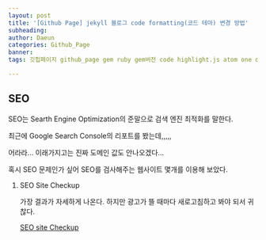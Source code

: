 ```yaml
---
layout: post
title: '[Github Page] jekyll 블로그 code formatting(코드 테마) 변경 방법'
subheading: 
author: Daeun
categories: Github_Page
banner:
tags: 깃헙페이지 github_page gem ruby gem버전 code highlight.js atom one dark darkmode jekyll github블로그 블로그코드 코드테마 코드 formatting YAT 테마 변경 programing

---
```


## SEO

SEO는 Searth Engine Optimization의 준말으로 검색 엔진 최적화를 말한다.

최근에 Google Search Console의 리포트를 봤는데,,,,,


어라라... 이래가지고는 진짜 도메인 값도 안나오겠다...

혹시 SEO 문제인가 싶어 SEO를 검사해주는 웹사이트 몇개를 이용해 보았다.

1. SEO Site Checkup
    
    가장 결과가 자세하게 나온다. 하지만 광고가 뜰 때마다 새로고침하고 봐야 되서 귀찮다.
    
    [SEO site Checkup](https://seositecheckup.com/)